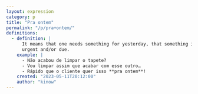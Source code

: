 ```yaml
---
layout: expression
category: p
title: "Pra ontem"
permalink: "/p/pra+ontem/"
definitions:
  - definition: |
      It means that one needs something for yesterday, that something is
      urgent and/or due.
    example: |
      - Não acabou de limpar o tapete?
      - Vou limpar assim que acabar com esse outro…
      - Rápido que o cliente quer isso **pra ontem**!
    created: "2023-05-11T20:12:00"
    author: "kinow"
---
```

